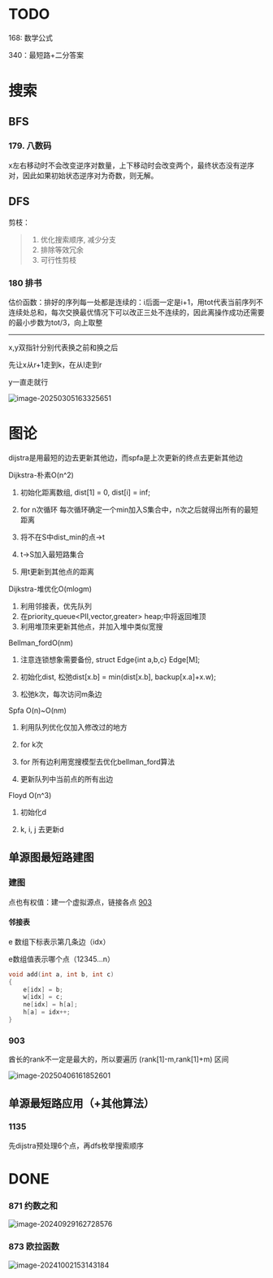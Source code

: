 # TODO

168: 数学公式

340：最短路+二分答案

# 搜索

## BFS

### 179. 八数码

x左右移动时不会改变逆序对数量，上下移动时会改变两个，最终状态没有逆序对，因此如果初始状态逆序对为奇数，则无解。



## DFS

剪枝：

> 1. 优化搜索顺序, 减少分支
> 2. 排除等效冗余
> 3. 可行性剪枝

### 180 排书

估价函数：排好的序列每一处都是连续的：i后面一定是i+1，用tot代表当前序列不连续处总和，每次交换最优情况下可以改正三处不连续的，因此离操作成功还需要的最小步数为tot/3，向上取整

---

x,y双指针分别代表换之前和换之后

先让x从r+1走到k，在从l走到r

y一直走就行

![image-20250305163325651](C:\Users\18268\AppData\Roaming\Typora\typora-user-images\image-20250305163325651.png)



# 图论

dijstra是用最短的边去更新其他边，而spfa是上次更新的终点去更新其他边

Dijkstra-朴素O(n^2)

1. 初始化距离数组, dist[1] = 0, dist[i] = inf;

2. for n次循环 每次循环确定一个min加入S集合中，n次之后就得出所有的最短距离
3. 将不在S中dist_min的点->t
4. t->S加入最短路集合
5. 用t更新到其他点的距离

Dijkstra-堆优化O(mlogm)

1. 利用邻接表，优先队列
2. 在priority_queue<PII,vector<PII>,greater<PII>> heap;中将返回堆顶
3. 利用堆顶来更新其他点，并加入堆中类似宽搜

Bellman_fordO(nm)

1. 注意连锁想象需要备份, struct Edge{int a,b,c} Edge[M];

2. 初始化dist, 松弛dist[x.b] = min(dist[x.b], backup[x.a]+x.w);
3. 松弛k次，每次访问m条边

Spfa O(n)~O(nm)

1. 利用队列优化仅加入修改过的地方

2. for k次
3. for 所有边利用宽搜模型去优化bellman_ford算法
4. 更新队列中当前点的所有出边

Floyd O(n^3)

1. 初始化d

2. k, i, j 去更新d

## 单源图最短路建图

### 建图

点也有权值：建一个虚拟源点，链接各点 [903](#903)

#### 邻接表

e 数组下标表示第几条边（idx）

e数组值表示哪个点（12345...n）

``` cpp
void add(int a, int b, int c)
{
    e[idx] = b;
    w[idx] = c;
    ne[idx] = h[a];
    h[a] = idx++;
}
```

### 903

酋长的rank不一定是最大的，所以要遍历 (rank[1]-m,rank[1]+m) 区间

![image-20250406161852601](C:\Users\18268\AppData\Roaming\Typora\typora-user-images\image-20250406161852601.png)



## 单源最短路应用（+其他算法）

### 1135

先dijstra预处理6个点，再dfs枚举搜索顺序



# DONE

### 871 约数之和

![image-20240929162728576](C:\Users\18268\AppData\Roaming\Typora\typora-user-images\image-20240929162728576.png)

### 873 欧拉函数

![image-20241002153143184](C:\Users\18268\AppData\Roaming\Typora\typora-user-images\image-20241002153143184.png)




